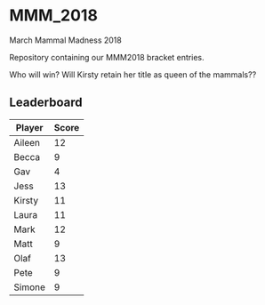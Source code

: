 # MMM_2018
March Mammal Madness 2018 

Repository containing our MMM2018 bracket entries.

Who will win? Will Kirsty retain her title as queen of the mammals?? 

## Leaderboard

Player   | Score
---------|--------
Aileen   |12
Becca    |9
Gav      |4
Jess     |13
Kirsty   |11
Laura    |11
Mark     |12
Matt     |9
Olaf     |13
Pete     |9
Simone   |9
